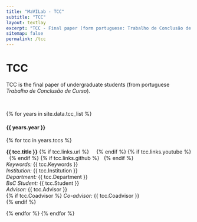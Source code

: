 ```yaml
---
title: "MaVILab - TCC"
subtitle: "TCC"
layout: textlay
excerpt: "TCC - Final paper (form portuguese: Trabalho de Conclusão de Curso)"
sitemap: false
permalink: /tcc
---
```


# TCC

TCC is the final paper of undergraduate students (from portuguese *Trabalho de Conclusão de Curso*).

<!-- ## Group highlights -->

<p> &nbsp; </p>

{% for years in site.data.tcc_list %}
<h4>{{ years.year }}</h4>

{% for tcc in years.tccs %}
<p>
<strong>{{ tcc.title }}</strong>
{% if tcc.links.url %}
&nbsp; <a href="{{ tcc.links.url }}" title="Link to TCC file"><i class="fa fa-download fa-1x" aria-hidden="true"></i></a> &nbsp;
{% endif %}
{% if tcc.links.youtube %}
<a href="{{ tcc.links.youtube }}" title="Link to YouTube TCC video"> <i class="fa fa-youtube fa-1x" aria-hidden="true"></i></a> &nbsp;
{% endif %}
{% if tcc.links.github  %}
<a href="{{ tcc.links.github }}" title="Link to GitHub TCC project"><i class="fa fa-github fa-1x" aria-hidden="true"></i></a> &nbsp;
{% endif %}
<br />
<em>Keywords:</em> {{ tcc.Keywords }} <br />
<em>Institution:</em> {{ tcc.Institution }} <br />
<em>Department:</em> {{ tcc.Department }} <br />
<em>BsC Student:</em> {{ tcc.Student }} <br />
<em>Advisor:</em> {{ tcc.Advisor }} <br />
{% if tcc.Coadvisor %}
<em>Co-advisor:</em> {{ tcc.Coadvisor }} <br />
{% endif %}
<br />
</p>

{% endfor %}
{% endfor %}

<!-- 
### 2023

**Identificação de Doenças em Sementes de Soja.**  
*Institution:* UFV (Viçosa, Brazil)  
*Department:* Department of Informatics  
*BsC Student:* Gabriel Macedo Nunes Pontes   
*Advisor:* Michel Melo da Silva 
<br />

**Avaliação de dispositivo de captura e técnicas de reconstrução de objetos em 3D.**  
*Institution:* UFV (Viçosa, Brazil)  
*Department:* Department of Informatics  
*BsC Student:* Lucas Teixeira Reis   
*Advisor:* Michel Melo da Silva 
<br />

**Criação de um dataset sintético de movimentos utilizando uma Engine Gráfica.**  
*Institution:* UFV (Viçosa, Brazil)  
*Department:* Department of Informatics  
*BsC Student:* Matheus Antonio dos Santos Lima   
*Advisor:* Michel Melo da Silva 
<br />

**Construção de dataset para Libras.**  
*Institution:* UFV (Viçosa, Brazil)  
*Department:* Department of Informatics  
*BsC Student:* Mateus de Lana Orlovski   
*Advisor:* Michel Melo da Silva 
<br />

**Aplicação mobile para contagem de soja com danos mecânicos.**  
*Institution:* UFV (Viçosa, Brazil)  
*Department:* Department of Informatics  
*BsC Student:* Daniela Assis de Sousa   
*Advisor:* Michel Melo da Silva 
<br />

### 2022

**Classificação automática de documentos para técnica de OCR.**  
*Institution:* UFV (Viçosa, Brazil)  
*Department:* Department of Informatics  
*BsC Student:* Sarah Carvalho Alves   
*Advisor:* Michel Melo da Silva 
<br />

**Análise de técnicas de processamento digital de imagens para aplicação de OCR.**  
*Institution:* UFV (Viçosa, Brazil)  
*Department:* Department of Informatics  
*BsC Student:* Manoela Werneck Auad   
*Advisor:* Michel Melo da Silva 
<br />

### 2021

**Fine tuning de rede neural para classificação de ambientes em cenas de webinário.**  
*Institution:* UFV (Viçosa, Brazil)  
*Department:* Department of Informatics  
*BsC Student:* Ricson Luiz Oliveira Vilaça   
*Advisor:* Michel Melo da Silva  
*Co-Advisor:* Daniel Louzada Fernandes  
<br />

**Análise de funções de perda em redes convolucionais para super-resolução de ilustrações.**  
*Institution:* UFV (Viçosa, Brazil)  
*Department:* Department of Informatics  
*BsC Student:* Raphael Carmo Silva Nepomuceno   
*Advisor:* Michel Melo da Silva    
<br />

-->